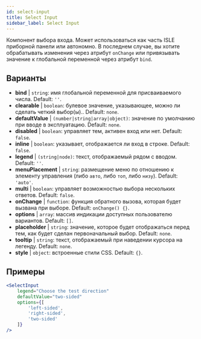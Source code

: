 ```yaml
---
id: select-input
title: Select Input
sidebar_label: Select Input
---
```


Компонент выбора входа. Может использоваться как часть ISLE приборной панели или автономно. В последнем случае, вы хотите обрабатывать изменения через атрибут `onChange` или привязывать значение к глобальной переменной через атрибут `bind`.

## Варианты

* __bind__ | `string`: имя глобальной переменной для присваиваемого числа. Default: `''`.
* __clearable__ | `boolean`: булевое значение, указывающее, можно ли сделать четкий выбор(ы).. Default: `none`.
* __defaultValue__ | `(number|string|array|object)`: значение по умолчанию при вводе в эксплуатацию. Default: `none`.
* __disabled__ | `boolean`: управляет тем, активен вход или нет. Default: `false`.
* __inline__ | `boolean`: указывает, отображается ли вход в строке. Default: `false`.
* __legend__ | `(string|node)`: текст, отображаемый рядом с вводом. Default: `''`.
* __menuPlacement__ | `string`: размещение меню по отношению к элементу управления (либо `авто`, либо `топ`, либо `низу`). Default: `'auto'`.
* __multi__ | `boolean`: управляет возможностью выбора нескольких ответов. Default: `false`.
* __onChange__ | `function`: функция обратного вызова, которая будет вызвана при выборе. Default: `onChange() {}`.
* __options__ | `array`: массив индикации доступных пользователю вариантов. Default: `[]`.
* __placeholder__ | `string`: значение, которое будет отображаться перед тем, как будет сделан первоначальный выбор. Default: `none`.
* __tooltip__ | `string`: текст, отображаемый при наведении курсора на легенду. Default: `none`.
* __style__ | `object`: встроенные стили CSS. Default: `{}`.


## Примеры

```jsx live
<SelectInput
    legend="Choose the test direction"
    defaultValue="two-sided"
    options={[
        'left-sided',
        'right-sided',
        'two-sided'
    ]}
/>
```

